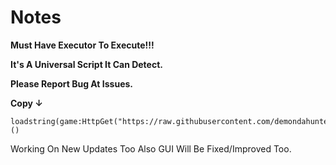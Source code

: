 # Notes

__Must Have Executor To Execute!!!__

__It's A Universal Script It Can Detect.__

__Please Report Bug At Issues.__

__Copy ↓__

```
loadstring(game:HttpGet("https://raw.githubusercontent.com/demondahunter/BloxfruitEsp/dex/Dex.lua"))()
```

Working On New Updates Too Also GUI Will Be Fixed/Improved Too.
